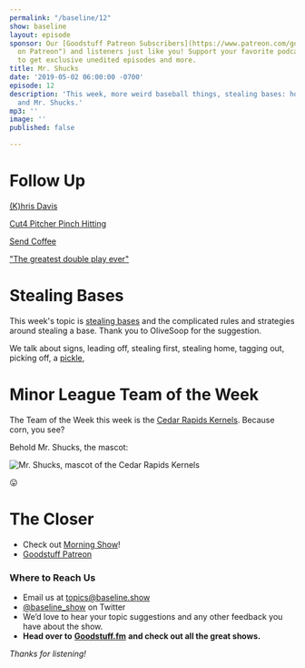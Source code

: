 ```yaml
---
permalink: "/baseline/12"
show: baseline
layout: episode
sponsor: Our [Goodstuff Patreon Subscribers](https://www.patreon.com/goodstuff "Goodstuff
  on Patreon") and listeners just like you! Support your favorite podcasts directly
  to get exclusive unedited episodes and more.
title: Mr. Shucks
date: '2019-05-02 06:00:00 -0700'
episode: 12
description: 'This week, more weird baseball things, stealing bases: how does it work?,
  and Mr. Shucks.'
mp3: ''
image: ''
published: false

---
```

# Follow Up

[(K)hris Davis](https://twitter.com/mlb/status/1119796043850424320?s=21)

[Cut4 Pitcher Pinch Hitting](https://twitter.com/Cut4/status/1120578744589197313)

[Send Coffee](https://twitter.com/Cut4/status/1120575547401281536)

["The greatest double play ever"](https://twitter.com/NBCSAthletics/status/1120062497396969472)

# Stealing Bases

This week's topic is [stealing bases](https://en.wikipedia.org/wiki/Stolen_base) and the complicated rules and strategies around stealing a base. Thank you to OliveSoop for the suggestion.

We talk about signs, leading off, stealing first, stealing home, tagging out, picking off, a [pickle](https://en.wikipedia.org/wiki/Rundown),

# Minor League Team of the Week

The Team of the Week this week is the [Cedar Rapids Kernels](https://en.wikipedia.org/wiki/Cedar_Rapids_Kernels). Because corn, you see?

Behold Mr. Shucks, the mascot:

![Mr. Shucks, mascot of the Cedar Rapids Kernels](https://cdn-images-1.medium.com/max/1600/0*nfI_uIl7_Gk-fF5k.)

😛

# **The Closer**

* Check out [Morning Show](https://goodstuff.fm/morningshow/)!
* [Goodstuff Patreon](https://patreon.com/goodstuff)

### **Where to Reach Us**

* Email us at topics@baseline.show
* [@baseline_show](https://twitter.com/baseline_show) on Twitter
* We’d love to hear your topic suggestions and any other feedback you have about the show.
* **Head over to** [**Goodstuff.fm**](http://goodstuff.fm/) **and check out all the great shows.**

_Thanks for listening!_